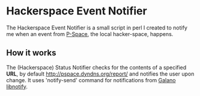 Hackerspace Event Notifier
=============

The Hackerspace Event Notifier is a small script in perl I created to notify me when an event from [P-Space](http://p-space.gr/), the local hacker-space, happens.

How it works
-------
The (Hackerspace) Status Notifier checks for the contents of a specified **URL**, by default http://pspace.dyndns.org/report/ and notifies the user upon change. It uses 'notify-send' command for notifications from [Galano libnotify](http://www.galago-project.org/specs/notification/).
